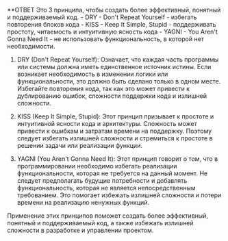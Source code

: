 **ОТВЕТ 
	Это 3 принципа, чтобы создать более эффективный, понятный и поддерживаемый код.
	- DRY - Don't Repeat Yourself - избегать повторения блоков кода
	- KISS - Keep It Simple, Stupid - поддерживать простоту, читаемость и интуитивную ясность кода
	- YAGNI - You Aren't Gonna Need It - не использовать функциональность, в которой нет необходимости.

1. DRY (Don't Repeat Yourself): Означает, что каждая часть программы или системы должна иметь единственное источник истины. Если возникает необходимость в изменении логики или функциональности, это должно быть сделано только в одном месте. Избегайте повторения кода, так как это может привести к дублированию ошибок, сложности поддержки кода и излишней сложности.

2. KISS (Keep It Simple, Stupid): Этот принцип призывает к простоте и интуитивной ясности кода и архитектуры. Сложность может привести к ошибкам и затратам времени на поддержку. Поэтому следует избегать излишней сложности и стремиться к простоте в решении задачи или реализации функции.

3. YAGNI (You Aren't Gonna Need It): Этот принцип говорит о том, что в программировании необходимо избегать реализации функциональности, которая не требуется на данный момент. Не следует предполагать будущие потребности и добавлять функциональность, которая не является непосредственным требованием. Это помогает избежать излишней сложности и потери времени на реализацию ненужных функций.

Применение этих принципов поможет создать более эффективный, понятный и поддерживаемый код, а также избежать излишней сложности в разработке и управлении проектом.